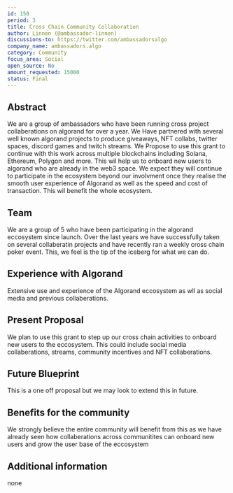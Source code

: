 ```yaml
---
id: 150
period: 3
title: Cross Chain Community Collaboration
author: Linnen (@ambassador-linnen)
discussions-to: https://twitter.com/ambassadorsalgo
company_name: ambassadors.algo
category: Community
focus_area: Social
open_source: No
amount_requested: 15000
status: Final
---
```


## Abstract
We are a group of ambassadors who have been running cross project collaberations on algorand for over a year.
We Have partnered with several well known algorand projects to produce giveaways, NFT collabs, twitter spaces, discord games and twitch streams.
We Propose to use this grant to continue with this work across multiple blockchains including Solana, Ethereum, Polygon and more. 
This wil help us to onboard new users to algorand who are already in the web3 space. We expect they will continue to participate 
in the ecosystem beyond our involvment once they realise the smooth user experience of Algorand as well as the speed and cost of transaction. 
This wil benefit the whole ecosystem. 

## Team
We are a group of 5 who have been participating in the algorand eccosystem since launch. Over the last years we have successfully taken on several collaberatin projects
and have recently ran a weekly cross chain poker event. This, we feel is the tip of the iceberg for what we can do. 

## Experience with Algorand
Extensive use and experience of the Algorand eccosystem as wll as social media and previous collaberations.

## Present Proposal
We plan to use this grant to step up our cross chain activities to onboard new users to the eccosystem. 
This could include social media collaberations, streams, community incentives and NFT collaberations. 

## Future Blueprint
This is a one off proposal but we may look to extend this in future.

## Benefits for the community
We strongly believe the entire community will benefit from this as we have already seen how collaberations across communitites 
can onboard new users and grow the user base of the eccosystem
## Additional information
none
